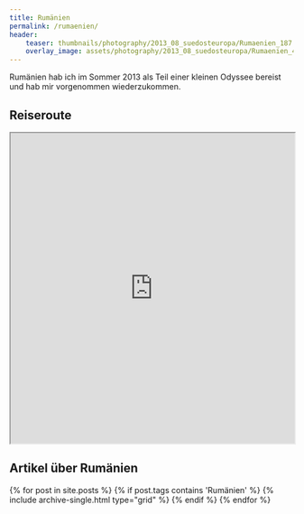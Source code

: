 ```yaml
---
title: Rumänien
permalink: /rumaenien/
header:
    teaser: thumbnails/photography/2013_08_suedosteuropa/Rumaenien_187.jpg
    overlay_image: assets/photography/2013_08_suedosteuropa/Rumaenien_401.jpg
---
```


Rumänien hab ich im Sommer 2013 als Teil einer kleinen Odyssee bereist und hab mir vorgenommen wiederzukommen.

## Reiseroute
<iframe src="https://www.google.com/maps/d/u/0/embed?mid=104xblik_61hUGYdsez4n_sM9fFgYUcY6" width="100%" height="550px"></iframe>

## Artikel über Rumänien
<div>
{% for post in site.posts %}
  {% if post.tags contains 'Rumänien' %}
    {% include archive-single.html type="grid" %}
  {% endif %}
{% endfor %}
</div>
